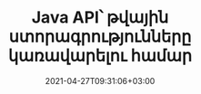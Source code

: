 ---
############################# Static ############################
layout: "product"
date: 2021-04-27T09:31:06+03:00
draft: false

product: "Signature"
product_tag: "signature"
platform: "Java"
platform_tag: "java"

############################# Head ############################
head_title: "Java Digital Signature API, ավելացնել eSignature PDF Word Excel պատկերին"
head_description: "Java թվային ստորագրության API: Էլեկտրոնային ստորագրության գրադարան՝ PDF, Microsoft Word, Excel աղյուսակներ, PowerPoint շնորհանդեսներ և պատկերային փաստաթղթերի ձևաչափեր թվային ստորագրելու համար:"

############################# Header ############################
title: "Java API՝ թվային ստորագրությունները կառավարելու համար"
description: "Կառավարեք պատկերի, QR-Code-ի, շտրիխ կոդի, մետատվյալների, տեքստի և դրոշմակնիքների էլեկտրոնային ստորագրությունը Java հավելվածներում՝ նկարներ ստորագրելու և թվային փաստաթղթի ֆայլերի ձևաչափերի համար:"
button:
    enable: true

############################# SubMenu ############################
submenu:
    enable: true
    
    left:
        img_alt: "GroupDocs.Signature for Java"
        image: "https://www.groupdocs.cloud/templates/groupdocs/images/product-logos/groupdocs-signature-java.png"
        product: "GroupDocs.Signature"
        platform: "Java"

    middle:
        button:
            # button loop
            - link: "#overview"
              text: "Ընդհանուր ակնարկ"

            # button loop
            - link: "#features"
              text: "Հատկություններ"

            # button loop
            - link: "#support"
              text: "Աջակցություն"

            # button loop
            - link: "https://products.groupdocs.app/signature"
              text: "Live Demo"

            # button loop
            - link: "https://purchase.groupdocs.com/pricing/signature/java"
              text: "Գնագոյացում"

    right:
        link_download: "https://downloads.groupdocs.com/signature"
        link_learn: "https://docs.groupdocs.com/signature/java/"
        link_buy: "https://purchase.groupdocs.com"

############################# Overview ############################
overview:
    enable: true
    content: |
      GroupDocs.Signature for Java API-ն օգնում է ձեզ մշակել Java հավելվածներ էլեկտրոնային ստորագրությունների ֆունկցիոնալությամբ՝ ստորագրելու աջակցվող ձևաչափերի թվային փաստաթղթերը՝ առանց որևէ արտաքին ծրագրակազմ տեղադրելու: Այն աջակցում է տարբեր տեսակի էլեկտրոնային ստորագրությունների մանիպուլյացիաներին և կառավարմանը, ինչպիսիք են պատկերը, շտրիխ կոդը, QR-կոդը, դրոշմակնիք, տեքստը, օպտիկական և մետատվյալները: Ձեր բոլոր էլեկտրոնային բիզնես փաստաթղթերը, ինչպիսիք են Microsoft Office Word-ը, PowerPoint շնորհանդեսները, Excel աղյուսակները, պատկերները և PDF ֆայլերը, կարող են թվային ստորագրվել՝ հարմարեցնելով ստորագրության հատկությունները, օրինակ. ստվեր, չափսեր, հավասարեցում և ավելին՝ ըստ ձեր պահանջների: Թվային ստորագրության գրադարանը պարզ և թեթև է, որը բաղկացած է մեկ DLL ֆայլից, որը կարող է հեշտությամբ ինտեգրվել նոր կամ գոյություն ունեցող Java հավելվածում:  

      GroupDocs.Signature-ի Java API-ի միջոցով դուք կարող եք բեռնել բոլոր գրանցված վկայագրերը համակարգից կամ գտնել առկա ստորագրությունները՝ օգտագործելով պարզ և առաջադեմ որոնում: Գաղտնաբառով պաշտպանված փաստաթղթերի հետ աշխատելու ընտրանքները, նշելով ընդհանուր ստորագրության հատկությունները (տեքստի չափը, անթափանցիկությունը, պտույտը, ստուգումը, տառատեսակի հատկությունները, գույնի ընտրանքները, էջի համարը, լայնությունը, վերևից, ձախից և այլն) և eSignature-ի տարբեր տեսակների ներդրման աջակցությունը դարձնում են այն հուսալի: e-Signatures կառավարման լուծում թվային փաստաթղթերի համար:  

      GroupDocs.Signature-ը Java-ի համար համատեղելի է Java-ի բոլոր տարբերակների հետ և աջակցում է հանրաճանաչ օպերացիոն համակարգերին (Windows, Linux, MacOS), որոնք ունակ են գործարկել Java-ի գործարկման ժամանակը:
    tabs:
      enable: true
      
      ## TAB ONE ##
      tab_one:
        description: |
          Սա GroupDocs.Signature գործառույթների ակնարկ է Java-ի համար.
      
        right:
          enable: true
          icon: "fab fa-html5"
          title: "Ստորագրության տեսակները"
          content: |
            * Տեքստային ստորագրություն
            * Պատկերի ստորագրություն
            * Թվային ստորագրություններ
            * QR-Code Ստորագրություն
            * Շտրիխ կոդի ստորագրություն
            * Կնիքի ստորագրություն
            * Ձև-դաշտ Ստորագրություն
      
      ## TAB TWO ##
      tab_two:
        description: |
          Java-ի էլեկտրոնային ստորագրման API-ն աջակցում է [փաստաթղթի ֆայլերի ձևաչափերը] (https://docs.groupdocs.com/signature/java/supported-document-formats/), ինչպես նշված է ստորև:

        left:
          enable: true
          table:
            # table loop
            - title: "Microsoft Office"
              content: |
                * **Word:** DOC, DOCX, DOCM, DOT, DOTX, DOTM, RTF, TXT
                * **Excel:** XLS, XLSX, XLSM, XLSB, XLTM, XLT, XLTM, XLTX, XLAM, SXC, SpreadsheetML
                * **PowerPoint:** PPT, PPTX, PPS, PPSX, PPSM, POT, POTM, POTX, PPTM

        right:
          enable: true
          table:
            # table loop
            - title: "Images & Other Formats"
              content: |
                * **Պատկերներ**: JPG, BMP, PNG, TIFF, GIF, DCM, WEBP
                * **OpenDocument**: ODT, OTT, OTS, ODS, ODP, OTP, ODG
                * **Jpeg2000**: JP2, JPF, JPX, J2K, J2C, JPM
                * **Մետաֆայլեր**: EMF, WMF, CMX
                * **Դյուրակիր**: PDF
                * **Ընդարձակվող վեկտորային գրաֆիկա**: CDR, SVG
                * **Adobe Photoshop**: PSD
                * **Մյուսները**: DJVU

      ## TAB THREE ##
      tab_three:
        description: |
          GroupDocs.Signature-ը Java-ի համար աջակցում է հետևյալ օպերացիոն համակարգերի, շրջանակների և փաթեթների կառավարիչներին.
        
        left:
          enable: true
          table:
            # table loop
            - icon: "fab fa-windows"
              title: "Օպերացիոն համակարգեր"
              content: |
                * Microsoft Windows Desktop
                * Microsoft Windows Server
                * Linux
                * MacOS

            # table loop
            - icon: "fas fa-code"
              title: "Աջակցվող շրջանակներ"
              content: |
                * Java 7 (1.7) and above

        right:
          enable: true
          table:
            # table loop
            - icon: "fas fa-cogs"
              title: "Զարգացման միջավայրեր"
              content: |
                * NetBeans
                * IntelliJ IDEA
                * Eclipse
            # table loop
            - icon: "fas fa-tools"
              title: "Build Automation Tool"
              content: |
                * Maven

############################# Features ############################
features:
    enable: true
    title: "GroupDocs.Signature Java-ի առանձնահատկությունների համար"

    feature:
      # feature loop
      - icon: "fas fa-copy"
        content: "Ստեղծեք, կարդացեք, փոփոխեք, թաքցրեք և ջնջեք էլեկտրոնային ստորագրությունները աջակցվող փաստաթղթերի ձևաչափերից"

      # feature loop
      - icon: "fas fa-eye"
        content: "Ստորագրված փաստաթղթի հասանելիություն հոսքից, հարաբերական ուղուց կամ բացարձակ ուղուց"

      # feature loop
      - icon: "fas fa-bolt"
        content: "Կիրառել տեքստային ստորագրությունը փաստաթղթերի, աղյուսակների, ներկայացումների, պատկերների և PDF ֆայլերի վրա"
      
      # feature loop
      - icon: "fas fa-file-powerpoint"
        content: "Ավելացրեք տեքստի ստորագրությունը որպես ծանոթագրություն, կպչուն, պատկեր PDF ֆայլերին, ինչպես նաև կարգավորեք ոճը և գույնը"

      # feature loop
      - icon: "fas fa-code"
        content: "Ստորագրեք PDF փաստաթուղթը, պատկերի ֆայլը և ստացեք ելք տարբեր ֆայլի ձևաչափով"

      # feature loop
      - icon: "fas fa-cloud"
        content: "Թվային ստորագրեք պատկերները տեքստային ստորագրությամբ որպես ջրանիշ և ավելացրեք թափանցիկություն, պտտում էլեկտրոնային ստորագրությանը"

      # feature loop
      - icon: "fas fa-remove-format"
        content: "Որոնեք վկայագրեր և ստորագրեք Microsoft Word, Excel և PDF փաստաթղթեր թվային վկայագրերով"

      # feature loop
      - icon: "fas fa-comment-slash"
        content: "Ստորագրեք Բառի մշակման փաստաթղթերի ձևաչափերը բնիկ տեքստային ջրանիշներով"

      # feature loop
      - icon: "fas fa-location-arrow"
        content: "Օգտագործեք QR-Code, շտրիխ կոդ՝ Word, Slide, Cell, PDF և Image ֆայլեր ստորագրելու համար"

      # feature loop
      - icon: "fas fa-border-all"
        content: "Կազմաձևեք և կիրառեք դրոշմակնիքների ստորագրությունները անվտանգ աջակցվող ֆայլերի ձևաչափերի համար"

      # feature loop
      - icon: "fas fa-wrench"
        content: "Կարգավորեք և վերագրեք պատկերի ստորագրությունները փաստաթղթերին, աղյուսակներին, ներկայացումներին, պատկերներին և PDF ֆայլերին"

      # feature loop
      - icon: "fas fa-columns"
        content: "Կազմաձևեք ստորագրության հատկությունները, օրինակ՝ տեսք և զգացում, լուսանցքներ, հավասարեցում և այլն:"

      # feature loop
      - icon: "fas fa-file-word"
        content: "Կիրառել թվային ստորագրությունը գաղտնաբառով պաշտպանված փաստաթղթում"

      # feature loop
      - icon: "fas fa-envelope"
        content: "Կատարեք PDF փաստաթղթերի տեքստային ստուգում՝ օգտագործելով Ստորագրության կարգավորիչը"

      # feature loop
      - icon: "fas fa-print"
        content: "Word, Cell, PDF փաստաթղթերի թվային ստուգում .CER և .PFX վկայագրերի բեռնարկղերով"

      # feature loop
      - icon: "fas fa-file-archive"
        content: "Նշեք չափման միավորի տարբեր տեսակներ (օրինակ՝ միլիմետրեր, պիքսելներ և այլն) PDF տեքստային ստորագրությունների համար"

      # feature loop
      - icon: "fas fa-lock"
        content: "Ձեռք բերեք փաստաթղթի տեղեկատվությունը ֆայլի կամ URL-ի միջոցով - Ավելացնել ձևի դաշտի ստորագրություններ PDF փաստաթղթերին"

      # feature loop
      - icon: "fas fa-file-code"
        content: "Ավելացնել հատուկ տվյալների օբյեկտ, ներկառուցված VCard, էլփոստ, EPC, MeCard կամ իրադարձության օբյեկտ QR-Code-ում"
      
      # feature loop
      - icon: "fas fa-fill-drip"
        content: "Կիրառեք տարբեր վրձինների ոճեր ստորագրություններին, օրինակ՝ գրադիենտ, ճառագայթային, ամուր և հյուսվածքային խոզանակ"

      # feature loop
      - icon: "fas fa-file-excel"
        content: "Ստորագրեք փաստաթուղթ, որը գտնվում է FTP կամ Azure Cloud Storage-ում"

      # feature loop
      - icon: "fas fa-heading"
        content: "Սահմանեք տեքստի հավասարեցում Shapes-ի ներսում փաստաթղթերի, սլայդների, պատկերների և PDF ֆայլերի համար"

      # feature loop
      - icon: "fas fa-project-diagram"
        content: "Որոնեք, հաստատեք և թվային ստորագրեք PowerPoint-ի ներկայացման փաստաթղթերը"

      # feature loop
      - icon: "fas fa-cube"
        content: "Տեղադրեք ստորագրությունը՝ օգտագործելով պիքսելները բջջային փաստաթղթերում և տեքստի դիրքավորումը դրոշմակնիքների ստորագրությունների համար"

      # feature loop
      - icon: "fab fa-uncharted"
        content: "Իրականացնել ուղղանկյուն կնիքի ստորագրությունը կլորացված անկյուններով"

       # feature loop
      - icon: "fab fa-uncharted"
        content: "Ընդլայնել շտրիխ և QR-Code ստորագրությունները պատկերի տվյալների բովանդակությամբ"

       # feature loop
      - icon: "fab fa-uncharted"
        content: "Ստորագրման և որոնման ընտրանքների հետ աշխատելիս ավելացրեք կոդավորված մետատվյալների ստորագրություններ"

       # feature loop
      - icon: "fab fa-uncharted"
        content: "Տեղադրեք հատուկ օբյեկտներ մետատվյալների ստորագրություններում Word-ի, Excel-ի և շնորհանդեսների մեջ"

    more_feature:
      # more_feature_loop
      - title: "Հեշտությամբ կարգավորեք և կիրառեք էլեկտրոնային ստորագրությունները"
        content: |
          GroupDocs.Signature for Java API-ն հնարավորություն է տալիս կարգավորել և ավելացնել eSignatures աջակցվող փաստաթղթերի ձևաչափերին: Ստորև բերված է կոդի օրինակ, որը ցույց է տալիս, թե որքան պարզ է PDF ֆայլի վրա տեքստային ստորագրություն կիրառելը.

          ```java
          Signature signature = new Signature("sample.pdf");

          TextSignOptions options = new TextSignOptions("John Smith");
          // սահմանել ստորագրության դիրքը
          options.setLeft(100);
          options.setTop(100);
          
          // սահմանել ստորագրության ուղղանկյուն
          options.setWidth(100);
          options.setHeight(30);

          // սահմանել տեքստի գույնը և տառատեսակը
          options.setForeColor(Color.RED);
          SignatureFont signatureFont = new SignatureFont();
          signatureFont.setSize(12);
          signatureFont.setFamilyName("Comic Sans MS");
          options.setFont(signatureFont);
          options.setSignatureImplementation(TextSignatureImplementation.Sticker)

          // ստորագրել փաստաթուղթը ֆայլին
          signature.sign("sample_signed.pdf", options);
          ```

      # more_feature_loop
      - title: "Աջակցված շտրիխ կոդավորման տեսակները էլեկտրոնային ստորագրության համար"
        content: |
          Օգտագործելով GroupDocs.Signature-ը Java API-ի համար, դուք կարող եք կիրառել շտրիխ և QR-կոդի ստորագրություններ աջակցվող ֆայլերի ձևաչափերին: GroupDocs.Signature-ը Java-ի համար աջակցում է շտրիխ կոդերի կոդավորման տեսակների հսկայական շարք՝ բավարարելու պահանջների մեծ մասը: Աջակցվող շտրիխ կոդավորման տեսակները ներառում են՝ Code 11, Code 128, Code 16K/32, Databar codes, GS1 Codeblock, ISBN, ISMN, ISSN, ITF16, Pdf147, EAN8, EAN13, EAN14, UPCA, UPCE, Code3914 և Code39 Ընդլայնված.

          Նմանապես GroupDocs.Signature-ը Java API-ի համար թույլ է տալիս օգտագործել QR կոդի տեսակներ, ինչպիսիք են՝ QR, Aztec և Data Matrix: Աջակցվող QR-Code կոդավորման տեսակները ներառում են Aztec, DataMatrix, GS1 DataMatrix և GS1 QR:

      # more_feature_loop
      - title: "Որոնեք ստորագրություններ և վկայագրեր"
        content: |
          Java API-ի համար GroupDocs.Signature-ի միջոցով դուք կարող եք որոնել QR-Code-ի և Barcode-ի ստորագրությունները ցանկացած փաստաթղթում, շնորհանդեսում, աղյուսակում, պատկերում, ինչպես նաև PDF ֆայլում և ստանալ որոնման արդյունքը: Կարող եք նաև որոնել հատուկ տվյալների օբյեկտ QR-Code Signature-ով ստորագրված փաստաթղթերից, ինչպես նաև որոնել ստանդարտ VCard և Email Object QR-Code-ով ստորագրված փաստաթղթերից: Աջակցվում է նաև QR-Code ստորագրությունների կոդավորված տեքստի ստուգումը, ինչպես նաև PDF փաստաթղթերում մետատվյալների ստորագրության որոնումը: Կիրառեք լրացուցիչ որոնման չափանիշներ Words & Cells փաստաթղթերի թվային ստորագրությունների համար:  

          Որոնման տարբերակը հասանելի է նաև word փաստաթղթերի, սլայդների և աղյուսակների մետատվյալների ստորագրության համար, մինչդեռ ձևի դաշտի որոնումը հասանելի է PDF փաստաթղթերի համար:

      # more_feature_loop
      - title: "Կարգավորել eSignature հատկությունները"
        content: |
          Վերջնական օգտատերերի UX-ն ուժեղացնելու համար GroupDocs.Signature-ը Java API-ի համար տրամադրում է բազմաթիվ հատկություններ, որոնք կարելի է բավականին հեշտությամբ կարգավորել: Դուք կարող եք սահմանել տառատեսակի և գույնի ընտրանքներ (ֆոնի գույն, առաջին պլանի գույն, թավ, շեղ, ընդգծված, տառատեսակի ընտանիք, տառաչափ և այլն), ֆոնի և սահմանի ընտրանքներ (ֆոնի գույն, ֆոնի թափանցիկություն, եզրագծի գույն, եզրագծի գծիկի ոճ, սահմանի քաշը, Սահմանի թափանցիկություն և այլն), ստորագրության լուսանցքներ (ձախ, վերև, լայնություն, բարձրություն, լիցք և այլն), և կարգավորեք պատկերի ստորագրության տարածքը և ստորագրության հավասարեցումը (հորիզոնական հավասարեցում, ուղղահայաց հավասարեցում և այլն):

############################# Support ############################
support:
    enable: true

############################# Solutions ############################
solutions:
    enable: true
    title: "GroupDocs.Signature-ն առաջարկում է փաստաթղթերի դիտման API-ներ մշակման այլ հայտնի միջավայրերի համար"

    solution:
        # solution loop
        - img_alt: "GroupDocs.Signature for .NET"
          image: "https://www.groupdocs.cloud/templates/groupdocs/images/product-logos/groupdocs-signature-net.png"
          product: "GroupDocs.Signature"
          platform: ".NET"
          link: "/signature/net/"

############################# Back to top ###############################
back_to_top:
  enable: true
---